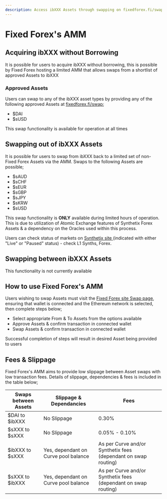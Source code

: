 ```yaml
---
description: Access ibXXX Assets through swapping on fixedforex.fi/swap
---
```


# Fixed Forex's AMM

## Acquiring ibXXX without Borrowing

It is possible for users to acquire ibXXX without borrowing, this is possible by Fixed Forex hosting a limited AMM that allows swaps from a shortlist of approved Assets to ibXXX

### Approved Assets

Users can swap to any of the ibXXX asset types by providing any of the following approved Assets at [fixedforex.fi/swap](https://fixedforex.fi/swap);

* $DAI
* $sUSD

This swap functionality is available for operation at all times

## Swapping out of ibXXX Assets

It is possible for users to swap from ibXXX back to a limited set of non-Fixed Forex Assets via the AMM. Swaps to the following Assets are possible;

* $sAUD
* $sCHF
* $sEUR
* $sGBP
* $sJPY
* $sKRW
* $sUSD

This swap functionality is **ONLY** available during limited hours of operation. This is due to utilization of Atomic Exchange features of Synthetix Forex Assets & a dependency on the Oracles used within this process.&#x20;

Users can check status of markets on [Synthetix site ](https://synthetix.io/synths)(indicated with either "Live" or "Paused" status) - check L1 Synths, Forex.

## Swapping between ibXXX Assets

This functionality is not currently available

## How to use Fixed Forex's AMM

Users wishing to swap Assets must visit the [Fixed Forex site Swap page](https://fixedforex.fi/swap), ensuring that wallet is connected and the Ethereum network is selected, then complete steps below;

* Select appropriate From & To Assets from the options available
* Approve Assets & confirm transaction in connected wallet
* Swap Assets & confirm transaction in connected wallet

Successful completion of steps will result in desired Asset being provided to users

## Fees & Slippage

Fixed Forex's AMM aims to provide low slippage between Asset swaps with low transaction fees. Details of slippage, dependencies & fees is included in the table below;

| Swaps between Assets | Slippage & Dependancies              | Fees                                                           |
| -------------------- | ------------------------------------ | -------------------------------------------------------------- |
| $DAI to $ibXXX       | No Slippage                          | 0.30%                                                          |
| $sXXX to $sXXX       | No Slippage                          | 0.05% - 0.10%                                                  |
| $ibXXX to $sXXX      | Yes, dependant on Curve pool balance | As per Curve and/or Synthetix fees (dependant on swap routing) |
| $sXXX to $ibXXX      | Yes, dependant on Curve pool balance | As per Curve and/or Synthetix fees (dependant on swap routing) |
